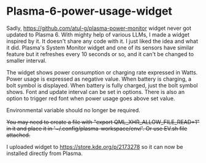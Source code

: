 ﻿# Plasma-6-power-usage-widget

Sadly, https://github.com/atul-g/plasma-power-monitor widget never got updated to Plasma 6. 
With mighty help of various LLMs, I made a widget inspired by it. It doesn't share any code with it. I just liked the idea and what it did.
Plasma's System Monitor widget and one of its sensors have similar feature but it refreshes every 10 seconds or so, and it can't be changed to smaller interval. 

The widget shows power consumption or charging rate expressed in Watts. 
Power usage is expressed as negative value. When battery is charging, a bolt symbol is displayed. When battery is fully charged, just the bolt symbol shows. 
Font and update interval can be set in options. There is also an option to trigger red font when power usage goes above set value. 

Environmental variable should no longer be required.

~~You may need to create a file with "export QML_XHR_ALLOW_FILE_READ=1" in it and place it in '~/.config/plasma-workspace/env/'. Or use EV.sh file attached.~~

I uploaded widget to https://store.kde.org/p/2173278 so it can now be installed directly from Plasma.



